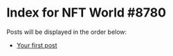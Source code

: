 # Index for NFT World #8780
Posts will be displayed in the order below:

- [Your first post](./001-first.md)

